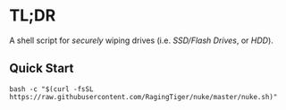 # TL;DR
A shell script for *securely* wiping drives (i.e. *SSD/Flash Drives*, or *HDD*).

## Quick Start
```
bash -c "$(curl -fsSL https://raw.githubusercontent.com/RagingTiger/nuke/master/nuke.sh)"
```
